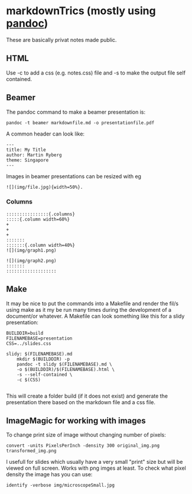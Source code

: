 # markdownTrics (mostly using [pandoc](https://pandoc.org/))
These are basically privat notes made public.

## HTML
Use -c to add a css (e.g. notes.css) file and -s to make the output file self contained.

## Beamer
The pandoc command to make a beamer presentation is:

`pandoc -t beamer markdownfile.md -o presentationfile.pdf`

A common header can look like:

```
---
title: My Title
author: Martin Ryberg
theme: Singapore
---
```

Images in beamer presentations can be resized with eg 
```
![](img/file.jpg){width=50%}.
```

### Columns
```
::::::::::::::::{.columns}
:::::{.column width=60%}
+
+
+
:::::::
:::::::{.column width=40%}
![](img/graph1.png)

![](img/graph2.png)
:::::::
:::::::::::::::::::

```

## Make
It may be nice to put the commands into a Makefile and render the fil/s using make as it my be run many times during the development of a document/or whatever. A Makefile can look something like this for a slidy presentation:

```
BUILDDIR=build
FILENAMEBASE=presentation
CSS=../slides.css

slidy: $(FILENAMEBASE).md
	mkdir $(BUILDDIR) -p 
	pandoc -t slidy $(FILENAMEBASE).md \
	-o $(BUILDDIR)/$(FILENAMEBASE).html \
	-s --self-contained \
	-c $(CSS)
  
```
This will create a folder build (if it does not exist) and generate the presentation there based on the markdown file and a css file.

## ImageMagic for working with images
To change print size of image without changing number of pixels:

`convert -units PixelsPerInch -density 300 original_img.png transformed_img.png`

I usefull for slides which usually have a very small "print" size but will be viewed on full screen. Works with png imges at least. To check what pixel density the image has you can use:

`identify -verbose img/microscopeSmall.jpg`
